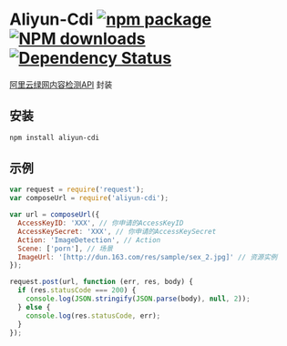 # Aliyun-Cdi [![npm package](https://img.shields.io/npm/v/aliyun-cdi.svg?style=flat-square)](https://www.npmjs.org/package/aliyun-cdi) [![NPM downloads](https://img.shields.io/npm/dm/aliyun-cdi.svg?style=flat-square)](https://npmjs.org/package/aliyun-cdi) [![Dependency Status](https://david-dm.org/zhujun24/aliyun-cdi.svg?style=flat-square)](https://david-dm.org/zhujun24/aliyun-cdi)

[阿里云绿网内容检测API](https://help.aliyun.com/document_detail/28427.html) 封装

## 安装

```bash
npm install aliyun-cdi
```

## 示例

```js
var request = require('request');
var composeUrl = require('aliyun-cdi');

var url = composeUrl({
  AccessKeyID: 'XXX', // 你申请的AccessKeyID
  AccessKeySecret: 'XXX', // 你申请的AccessKeySecret
  Action: 'ImageDetection', // Action
  Scene: ['porn'], // 场景
  ImageUrl: '[http://dun.163.com/res/sample/sex_2.jpg]' // 资源实例
});

request.post(url, function (err, res, body) {
  if (res.statusCode === 200) {
    console.log(JSON.stringify(JSON.parse(body), null, 2));
  } else {
    console.log(res.statusCode, err);
  }
});
```
